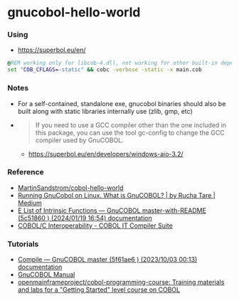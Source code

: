 gnucobol-hello-world
====================
### Using
- https://superbol.eu/en/

```cmd
@REM working only for libcob-4.dll, not working for other built-in dependencies when gnucobol does not provide them as static libraries
set "COB_CFLAGS=-static" && cobc -verbose -static -x main.cob
```
### Notes
- For a self-contained, standalone exe, gnucobol binaries should also be built along with static libraries internally use (zlib, gmp, etc)
- > If you need to use a GCC compiler other than the one included in this package, you can use the tool gc-config to change the GCC compiler used by GnuCOBOL.
    - https://superbol.eu/en/developers/windows-aio-3.2/
### Reference
- [MartinSandstrom/cobol-hello-world](https://github.com/MartinSandstrom/cobol-hello-world)
- [Running GnuCobol on Linux. What is GnuCOBOL? | by Rucha Tare | Medium](https://ruchatare.medium.com/running-gnucobol-on-linux-2165959461d)
- [E List of Intrinsic Functions — GnuCOBOL master-with-README (5c51860 ) (2024/01/19 16:54) documentation](https://superbol.eu/gnucobol/gnucobpg/chapter17.html)
- [COBOL/C Interoperability - COBOL IT Compiler Suite](https://www.microfocus.com/documentation/cobol-it/4-11/user-guide/getting-started/interoperability-cobol-c.html)

### Tutorials
- [Compile — GnuCOBOL master (5f61ae6 ) (2023/10/03 00:13) documentation](https://superbol.eu/gnucobol/manual/chapter2.html)
- [GnuCOBOL Manual](https://gnucobol.sourceforge.io/doc/gnucobol.html#Multiple-sources)
- [openmainframeproject/cobol-programming-course: Training materials and labs for a "Getting Started" level course on COBOL](https://github.com/openmainframeproject/cobol-programming-course)
